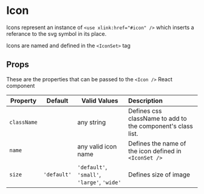 # Icon

Icons represent an instance of `<use xlink:href="#icon" />` which inserts a referance to the svg symbol in its place.

Icons are named and defined in the `<IconSet>` tag

## Props

These are the properties that can be passed to the `<Icon />` React component

Property | Default | Valid Values | Description
--- | --- | --- |:---
`className` | &nbsp; | any string | Defines css className to add to the component's class list.
`name`  | &nbsp; | any valid icon name | Defines the name of the icon defined in `<IconSet />`
`size` | `'default'` | `'default'`, `'small'`, `'large'`, `'wide'` | Defines size of image